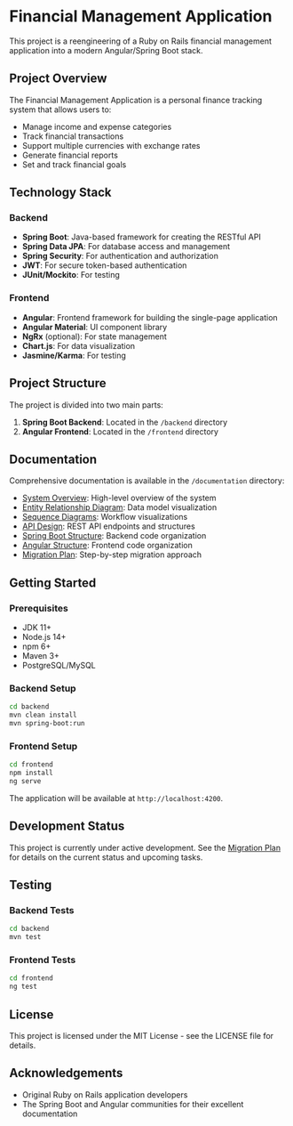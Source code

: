 # Financial Management Application

This project is a reengineering of a Ruby on Rails financial management application into a modern Angular/Spring Boot stack.

## Project Overview

The Financial Management Application is a personal finance tracking system that allows users to:

- Manage income and expense categories
- Track financial transactions
- Support multiple currencies with exchange rates
- Generate financial reports
- Set and track financial goals

## Technology Stack

### Backend
- **Spring Boot**: Java-based framework for creating the RESTful API
- **Spring Data JPA**: For database access and management
- **Spring Security**: For authentication and authorization
- **JWT**: For secure token-based authentication
- **JUnit/Mockito**: For testing

### Frontend
- **Angular**: Frontend framework for building the single-page application
- **Angular Material**: UI component library
- **NgRx** (optional): For state management
- **Chart.js**: For data visualization
- **Jasmine/Karma**: For testing

## Project Structure

The project is divided into two main parts:

1. **Spring Boot Backend**: Located in the `/backend` directory
2. **Angular Frontend**: Located in the `/frontend` directory

## Documentation

Comprehensive documentation is available in the `/documentation` directory:

- [System Overview](documentation/system_overview.md): High-level overview of the system
- [Entity Relationship Diagram](documentation/entity_relationship_diagram.md): Data model visualization
- [Sequence Diagrams](documentation/sequence_diagrams.md): Workflow visualizations
- [API Design](documentation/api_design.md): REST API endpoints and structures
- [Spring Boot Structure](documentation/spring_boot_structure.md): Backend code organization
- [Angular Structure](documentation/angular_structure.md): Frontend code organization
- [Migration Plan](documentation/migration_plan.md): Step-by-step migration approach

## Getting Started

### Prerequisites
- JDK 11+
- Node.js 14+
- npm 6+
- Maven 3+
- PostgreSQL/MySQL

### Backend Setup
```bash
cd backend
mvn clean install
mvn spring-boot:run
```

### Frontend Setup
```bash
cd frontend
npm install
ng serve
```

The application will be available at `http://localhost:4200`.

## Development Status

This project is currently under active development. See the [Migration Plan](documentation/migration_plan.md) for details on the current status and upcoming tasks.

## Testing

### Backend Tests
```bash
cd backend
mvn test
```

### Frontend Tests
```bash
cd frontend
ng test
```

## License

This project is licensed under the MIT License - see the LICENSE file for details.

## Acknowledgements

- Original Ruby on Rails application developers
- The Spring Boot and Angular communities for their excellent documentation